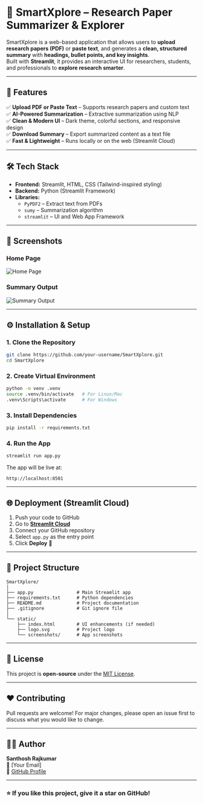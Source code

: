 # 🧠 SmartXplore – Research Paper Summarizer & Explorer

SmartXplore is a web-based application that allows users to **upload research papers (PDF)** or **paste text**, and generates a **clean, structured summary** with **headings, bullet points, and key insights**.  
Built with **Streamlit**, it provides an interactive UI for researchers, students, and professionals to **explore research smarter**.

---

## 🚀 Features
✅ **Upload PDF or Paste Text** – Supports research papers and custom text  
✅ **AI-Powered Summarization** – Extractive summarization using NLP  
✅ **Clean & Modern UI** – Dark theme, colorful sections, and responsive design  
✅ **Download Summary** – Export summarized content as a text file  
✅ **Fast & Lightweight** – Runs locally or on the web (Streamlit Cloud)  

---

## 🛠 Tech Stack
- **Frontend:** Streamlit, HTML, CSS (Tailwind-inspired styling)
- **Backend:** Python (Streamlit Framework)
- **Libraries:**  
  - `PyPDF2` – Extract text from PDFs  
  - `sumy` – Summarization algorithm  
  - `streamlit` – UI and Web App Framework  

---

## 📸 Screenshots
### **Home Page**
![Home Page](static/screenshot_home.png)

### **Summary Output**
![Summary Output](static/screenshot_summary.png)

---

## ⚙️ Installation & Setup

### **1. Clone the Repository**
```bash
git clone https://github.com/your-username/SmartXplore.git
cd SmartXplore
```

### **2. Create Virtual Environment**
```bash
python -m venv .venv
source .venv/bin/activate   # For Linux/Mac
.venv\Scripts\activate      # For Windows
```

### **3. Install Dependencies**
```bash
pip install -r requirements.txt
```

### **4. Run the App**
```bash
streamlit run app.py
```

The app will be live at:
```
http://localhost:8501
```

---

## 🌐 Deployment (Streamlit Cloud)
1. Push your code to GitHub  
2. Go to **[Streamlit Cloud](https://share.streamlit.io/)**  
3. Connect your GitHub repository  
4. Select `app.py` as the entry point  
5. Click **Deploy** 🚀  

---

## 📂 Project Structure
```
SmartXplore/
│
├── app.py                # Main Streamlit app
├── requirements.txt      # Python dependencies
├── README.md             # Project documentation
├── .gitignore            # Git ignore file
│
└── static/
    ├── index.html        # UI enhancements (if needed)
    ├── logo.svg          # Project logo
    └── screenshots/      # App screenshots
```

---

## 📜 License
This project is **open-source** under the [MIT License](LICENSE).

---

## ❤️ Contributing
Pull requests are welcome! For major changes, please open an issue first to discuss what you would like to change.

---

## 👨‍💻 Author
**Santhosh Rajkumar**  
📧 [Your Email]  
🔗 [GitHub Profile](https://github.com/your-username)

---

### ⭐ If you like this project, give it a **star** on GitHub!
